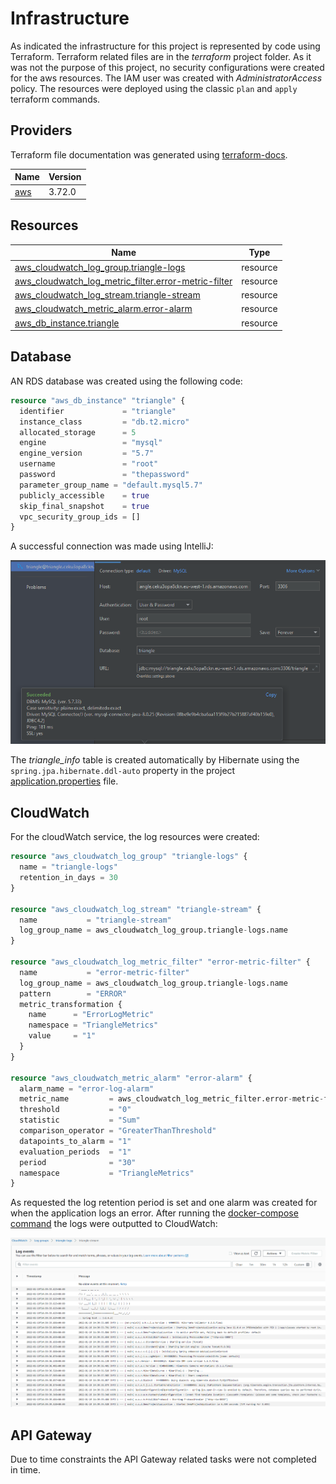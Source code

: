# Infrastructure

As indicated the infrastructure for this project is represented by code using Terraform. Terraform related
files are in the _terraform_ project folder. As it was not the purpose of this project, no security configurations were
created for the aws resources. The IAM user was created with _AdministratorAccess_ policy. The resources were deployed 
using the classic `plan` and `apply` terraform commands.

## Providers
Terraform file documentation was generated using [terraform-docs](https://github.com/terraform-docs/terraform-docs).

| Name                                              | Version |
|---------------------------------------------------|---------|
| <a name="provider_aws"></a> [aws](#provider\_aws) | 3.72.0  |

## Resources

| Name                                                                                                                                                             | Type     |
|------------------------------------------------------------------------------------------------------------------------------------------------------------------|----------|
| [aws_cloudwatch_log_group.triangle-logs](https://registry.terraform.io/providers/hashicorp/aws/latest/docs/resources/cloudwatch_log_group)                       | resource |
| [aws_cloudwatch_log_metric_filter.error-metric-filter](https://registry.terraform.io/providers/hashicorp/aws/latest/docs/resources/cloudwatch_log_metric_filter) | resource |
| [aws_cloudwatch_log_stream.triangle-stream](https://registry.terraform.io/providers/hashicorp/aws/latest/docs/resources/cloudwatch_log_stream)                   | resource |
| [aws_cloudwatch_metric_alarm.error-alarm](https://registry.terraform.io/providers/hashicorp/aws/latest/docs/resources/cloudwatch_metric_alarm)                   | resource |
| [aws_db_instance.triangle](https://registry.terraform.io/providers/hashicorp/aws/latest/docs/resources/db_instance)                                              | resource |

## Database

AN RDS database was created using the following code:

```terraform
resource "aws_db_instance" "triangle" {
  identifier             = "triangle"
  instance_class         = "db.t2.micro"
  allocated_storage      = 5
  engine                 = "mysql"
  engine_version         = "5.7"
  username               = "root"
  password               = "thepassword"
  parameter_group_name = "default.mysql5.7"
  publicly_accessible    = true
  skip_final_snapshot    = true
  vpc_security_group_ids = []
}
```

A successful connection was made using IntelliJ:

![img_1.png](images/connection.png)

The _triangle_info_ table is created automatically by Hibernate using the `spring.jpa.hibernate.ddl-auto` property in the
project [application.properties](../../src/main/resources/application.properties) file.

## CloudWatch

For the cloudWatch service, the log resources were created:

```terraform
resource "aws_cloudwatch_log_group" "triangle-logs" {
  name = "triangle-logs"
  retention_in_days = 30
}

resource "aws_cloudwatch_log_stream" "triangle-stream" {
  name           = "triangle-stream"
  log_group_name = aws_cloudwatch_log_group.triangle-logs.name
}

resource "aws_cloudwatch_log_metric_filter" "error-metric-filter" {
  name           = "error-metric-filter"
  log_group_name = aws_cloudwatch_log_group.triangle-logs.name
  pattern        = "ERROR"
  metric_transformation {
    name      = "ErrorLogMetric"
    namespace = "TriangleMetrics"
    value     = "1"
  }
}

resource "aws_cloudwatch_metric_alarm" "error-alarm" {
  alarm_name = "error-log-alarm"
  metric_name         = aws_cloudwatch_log_metric_filter.error-metric-filter.name
  threshold           = "0"
  statistic           = "Sum"
  comparison_operator = "GreaterThanThreshold"
  datapoints_to_alarm = "1"
  evaluation_periods  = "1"
  period              = "30"
  namespace           = "TriangleMetrics"
}
```
As requested the log retention period is set and one alarm was created for when the application logs an error.
After running the [docker-compose command](../run/README.md#distributed-setup) the logs were outputted to CloudWatch:

![img.png](images/cloudwatch.png)

## API Gateway

Due to time constraints the API Gateway related tasks were not completed in time.